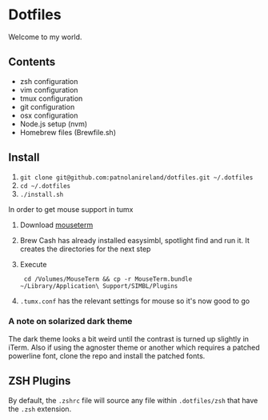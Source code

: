 # Dotfiles

Welcome to my world.

## Contents

+ zsh configuration
+ vim configuration
+ tmux configuration
+ git configuration
+ osx configuration
+ Node.js setup (nvm)
+ Homebrew files (Brewfile.sh)

## Install

1. `git clone git@github.com:patnolanireland/dotfiles.git ~/.dotfiles`
2. `cd ~/.dotfiles`
3. `./install.sh`

In order to get mouse support in tumx 

1. Download [mouseterm](https://bitheap.org/mouseterm/) 
2. Brew Cash has already installed easysimbl, spotlight find and run it.  It creates the directories for the next step
3. Execute

        cd /Volumes/MouseTerm && cp -r MouseTerm.bundle ~/Library/Application\ Support/SIMBL/Plugins
4. `.tumx.conf` has the relevant settings for mouse so it's now good to go

### A note on solarized dark theme

The dark theme looks a bit weird until the contrast is turned up slightly in iTerm.  Also if using the agnoster theme or
another which requires a patched powerline font, clone the repo and install the patched fonts.

## ZSH Plugins

By default, the `.zshrc` file will source any file within `.dotfiles/zsh` that have the `.zsh` extension.

